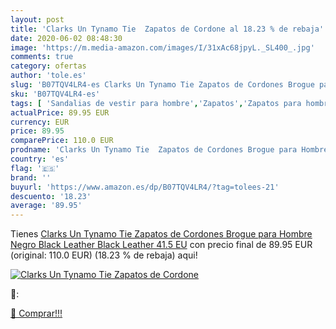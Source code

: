 ```yaml
---
layout: post
title: 'Clarks Un Tynamo Tie  Zapatos de Cordone al 18.23 % de rebaja'
date: 2020-06-02 08:48:30
image: 'https://m.media-amazon.com/images/I/31xAc68jpyL._SL400_.jpg'
comments: true
category: ofertas
author: 'tole.es'
slug: 'B07TQV4LR4-es Clarks Un Tynamo Tie Zapatos de Cordones Brogue para...'
sku: 'B07TQV4LR4-es'
tags: [ 'Sandalias de vestir para hombre','Zapatos','Zapatos para hombre','Zapatos y complementos','zapatos', ]
actualPrice: 89.95 EUR
currency: EUR
price: 89.95
comparePrice: 110.0 EUR
prodname: 'Clarks Un Tynamo Tie  Zapatos de Cordones Brogue para Hombre  Negro  Black Leather Black Leather   41.5 EU'
country: 'es'
flag: '🇪🇸'
brand: ''
buyurl: 'https://www.amazon.es/dp/B07TQV4LR4/?tag=tolees-21'
descuento: '18.23'
average: '89.95'
---
```


Tienes [Clarks Un Tynamo Tie  Zapatos de Cordones Brogue para Hombre  Negro  Black Leather Black Leather   41.5 EU](https://www.amazon.es/dp/B07TQV4LR4/?tag=tolees-21) con precio final de  89.95 EUR (original: 110.0 EUR) (18.23 %  de rebaja) aqui!

[![Clarks Un Tynamo Tie  Zapatos de Cordone](https://m.media-amazon.com/images/I/31xAc68jpyL._SL400_.jpg)](https://www.amazon.es/dp/B07TQV4LR4/?tag=tolees-21)

🔎:


[🛒 Comprar!!!](https://www.amazon.es/dp/B07TQV4LR4/?tag=tolees-21)
